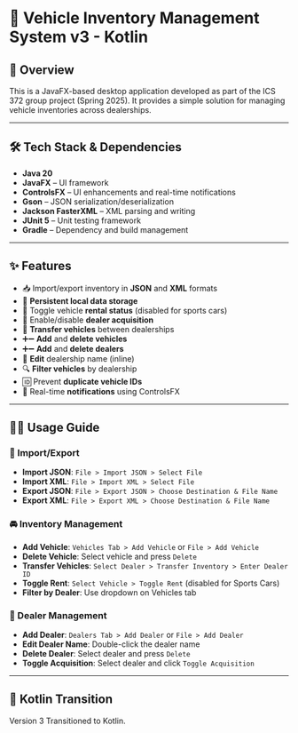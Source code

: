 # 🚗 Vehicle Inventory Management System v3 - Kotlin

## 📌 Overview

This is a JavaFX-based desktop application developed as part of the ICS 372 group project (Spring 2025). It provides a
simple solution for managing vehicle inventories across dealerships.

---

## 🛠️ Tech Stack & Dependencies

- **Java 20**
- **JavaFX** – UI framework
- **ControlsFX** – UI enhancements and real-time notifications
- **Gson** – JSON serialization/deserialization
- **Jackson FasterXML** – XML parsing and writing
- **JUnit 5** – Unit testing framework
- **Gradle** – Dependency and build management

---

## ✨ Features

- 📥 Import/export inventory in **JSON** and **XML** formats
- 💾 **Persistent local data storage**
- 🔄 Toggle vehicle **rental status** (disabled for sports cars)
- 🚫 Enable/disable **dealer acquisition**
- 🔁 **Transfer vehicles** between dealerships
- ➕➖ **Add** and **delete vehicles**
- ➕➖ **Add** and **delete dealers**
- 🧾 **Edit** dealership name (inline)
- 🔍 **Filter vehicles** by dealership
- 🆔 Prevent **duplicate vehicle IDs**
- 🔔 Real-time **notifications** using ControlsFX

---

## 🧑‍💻 Usage Guide

### 📂 Import/Export

- **Import JSON**: `File > Import JSON > Select File`
- **Import XML**: `File > Import XML > Select File`
- **Export JSON**: `File > Export JSON > Choose Destination & File Name`
- **Export XML**: `File > Export XML > Choose Destination & File Name`

### 🚘 Inventory Management

- **Add Vehicle**: `Vehicles Tab > Add Vehicle` or `File > Add Vehicle`
- **Delete Vehicle**: Select vehicle and press `Delete`
- **Transfer Vehicles**: `Select Dealer > Transfer Inventory > Enter Dealer ID`
- **Toggle Rent**: `Select Vehicle > Toggle Rent` (disabled for Sports Cars)
- **Filter by Dealer**: Use dropdown on Vehicles tab

### 🏢 Dealer Management

- **Add Dealer**: `Dealers Tab > Add Dealer` or `File > Add Dealer`
- **Edit Dealer Name**: Double-click the dealer name
- **Delete Dealer**: Select dealer and press `Delete`
- **Toggle Acquisition**: Select dealer and click `Toggle Acquisition`

---

## 🔄 Kotlin Transition

Version 3 Transitioned to Kotlin.
